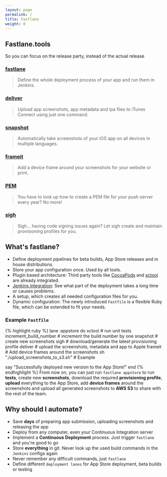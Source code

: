 ```yaml
---
layout: page
permalink: /
title: Fastlane
weight: 0
---
```


Fastlane.tools
--------
So you can focus on the release party, instead of the actual release

### [fastlane](https://github.com/KrauseFx/fastlane)
> Define the whole deployment process of your app and run them in Jenkins.

### [deliver](https://github.com/KrauseFx/deliver)
> Upload app screenshots, app metadata and ipa files to iTunes Connect using just one command.

### [snapshot](https://github.com/KrauseFx/snapshot)
> Automatically take screenshots of your iOS app on all devices in multiple languages.

### [frameit](https://github.com/KrauseFx/frameit)
> Add a device frame around your screenshots for your website or print.

### [PEM](https://github.com/KrauseFx/frameit)
> You have to look up how to create a PEM file for your push server every year? No more!

### [sigh](https://github.com/KrauseFx/sigh)
> Sigh... having code signing issues again? Let sigh create and maintain provisioning profiles for you.


What's fastlane?
----------------
- Define deployment pipelines for beta builds, App Store releases and in house distributions.
- Store your app configuration once. Used by all tools.
- Plugin based architecture: Third party tools like [CocoaPods](http://cocoapods.org) and [xctool](https://github.com/facebook/xctool) are already integrated.
- [Jenkins integration](https://github.com/KrauseFx/fastlane#jenkins-integration): See what part of the deployment takes a long time or causes problems.
- A setup, which creates all needed configuration files for you.
- Dynamic configuration: The newly introduced ```Fastfile``` is a flexible Ruby file, which can be extended to fit your needs.

### Example ```Fastfile```
{% highlight ruby %}
lane :appstore do
  xctool                  # run unit tests
  increment_build_number  # increment the build number by one
  snapshot                # create new screenshots
  sigh                    # download/generate the latest provisioning profile
  deliver                 # upload the screenshots, metadata and app to Apple
  frameit                 # Add device frames around the screenshots
  sh "./upload_screenshots_to_s3.sh" # Example

  say "Successfully deployed new version to the App Store!"
end
{% endhighlight %}
From now on, you can just run ```fastlane appstore``` to run **tests**, create new **screenshots**, download the required **provisioning profile**, **upload** everything to the App Store, add **device frames** around the screenshots and upload all generated screenshots to **AWS S3** to share with the rest of the team.


Why should I automate?
----------------------

- Save **days** of preparing app submission, uploading screenshots and releasing the app
- Deploy from any computer, even your Continuous Integration server
- Implement a **Continuous Deployment** process. Just trigger ```fastlane``` and you're good to go
- Store **everything** in git. Never look up the used build commands in the ```Jenkins``` configs again
- Never remember any difficult commands, just ```fastlane```
- Define different ```deployment lanes``` for App Store deployment, beta builds or testing